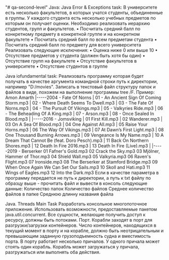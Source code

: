 "# qa-second-level" 
Java:
Java Error & Exceptions task:
В университете есть несколько факультетов, в которых учатся студенты, объединенные в
группы. У каждого студента есть несколько учебных предметов по которым он получает
оценки. Необходимо реализовать иерархию студентов, групп и факультетов.
• Посчитать средний балл по конкретному предмету в конкретной группе и на
конкретном факультете
• Посчитать средний балл по всем предметам студента
• Посчитать средний балл по предмету для всего университета
Реализовать следующие исключения:
• Оценка ниже 0 или выше 10
• Отсутствие предметов у студента (должен быть хотя бы один)
• Отсутствие групп на факультете
• Отсутствие факультетов в университете
• Отсутствие студентов в группе

Java iofundamental  task:
Реализовать программу которая будет получать в качестве аргумента командной строки путь к директории, например "D:/movies". Записать в текстовый файл структуру папок и файлов в виде,
 похожем на выполнение программы tree /F. Пример:
Amon Amarth
    |-----2004 - Fate Of Norns
    |       01 - An Ancient Sign Of Coming Storm.mp3
    |       02 - Where Death Seems To Dwell.mp3
    |       03 - The Fate Of Norns.mp3
    |       04 - The Pursuit Of Vikings.mp3
    |       05 - Valkyries Ride.mp3
    |       06 - The Beheading Of A King.mp3
    |       07 - Arson.mp3
    |       08 - Once Sealed In Blood.mp3
    |
    |-----2016 - Jomsviking
    |       01 First Kill.mp3
    |       02 Wanderer.mp3
    |       03 On A Sea Of Blood.mp3
    |       04 One Against All.mp3
    |       05 Raise Your Horns.mp3
    |       06 The Way Of Vikings.mp3
    |       07 At Dawn’s First Light.mp3
    |       08 One Thousand Burning Arrows.mp3
    |       09 Vengeance Is My Name.mp3
    |       10 A Dream That Cannot Be (feat. Doro Pesch).mp3
    |       11 Back On Northern Shores.mp3
    |       12 Death In Fire 2016.mp3
    |       13 Death In Fire (Live).mp3
    |
    |-----2019 - Berserker
            01 Fafner's Gold.mp3
            02 Crack the Sky.mp3
            03 Mjölner, Hammer of Thor.mp3
            04 Shield Wall.mp3
            05 Valkyria.mp3
            06 Raven's Flight.mp3
            07 Ironside.mp3
            08 The Berserker at Stamford Bridge.mp3
            09 When Once Again We Can Set Our Sails.mp3
            10 Skoll and Hati.mp3
            11 Wings of Eagles.mp3
            12 Into the Dark.mp3
Если в качестве параметра в программу передается не путь к директории, а путь к txt файлу по образцу выше - прочитать файл и вывести в консоль следующие данные:
Количество папок
Количество файлов
Среднее количество файлов в папке
Среднюю длинну названия файла

Java. Threads 
Main Task
Разработать консольное многопоточное приложение.
Использовать возможности, предоставляемые пакетом java.util.concurrent.
Все сущности, желающие получить доступ к ресурсу, должны быть потоками.
Порт. Корабли заходят в порт для разгрузки/загрузки контейнеров. Число контейнеров, находящихся в текущий момент в порту и на корабле, должно быть неотрицательным и превышающим заданную грузоподъемность судна и вместимость порта. В порту работает несколько причалов. У одного причала может стоять один корабль. Корабль может загружаться у причала, разгружаться или выполнять оба действия.

